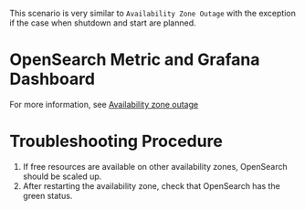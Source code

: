 This scenario is very similar to `Availability Zone Outage` with the exception if the case when shutdown and start are planned.

# OpenSearch Metric and Grafana Dashboard

For more information, see [Availability zone outage](availability_zone_outage.md)

# Troubleshooting Procedure

1. If free resources are available on other availability zones, OpenSearch should be scaled up.
2. After restarting the availability zone, check that OpenSearch has the green status.
